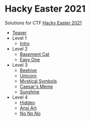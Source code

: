 # Hacky Easter 2021

Solutions for CTF [Hacky Easter 2021](https://www.hackyeaster.com/)

- [Teaser](teaser/README.md)
- Level 1
  - [Intro](level1/intro/README.md)
- Level 2
  - [Basement Cat](level2/basement-cat/README.md)
  - [Easy One](level2/easy-one/README.md)
- Level 3
  - [Beehive](level3/beehive/README.md)
  - [Unicorn](level3/unicorn/README.md)
  - [Mystical Symbols](level3/mystical-symbols/README.md)
  - [Caesar's Meme](level3/caesars-meme/README.md)
  - [Sunshine](level3/sunshine/README.md)
- Level 4
  - [Hidden](level4/hidden/README.md)
  - [Ansi Art](level4/ansi-art/README.md)
  - [No No No](level4/no-no-no/README.md)

